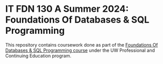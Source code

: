 # IT FDN 130 A Summer 2024: Foundations Of Databases & SQL Programming

This repository contains coursework done as part of the [Foundations Of Databases & SQL Programming course](https://www.pce.uw.edu/courses/foundations-of-databases-and-sql-programming) under the UW Professional and Continuing Education
program.
